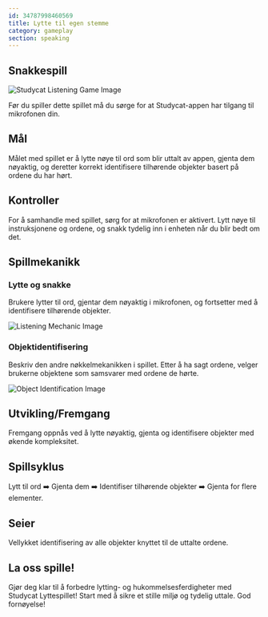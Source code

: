 ```yaml
---
id: 34787998460569
title: Lytte til egen stemme
category: gameplay
section: speaking
---
```

## Snakkespill

![Studycat Listening Game Image](https://help.studycat.com/hc/article_attachments/34787998441881)

Før du spiller dette spillet må du sørge for at Studycat-appen har tilgang til mikrofonen din.

## Mål

Målet med spillet er å lytte nøye til ord som blir uttalt av appen, gjenta dem nøyaktig, og deretter korrekt identifisere tilhørende objekter basert på ordene du har hørt.

## Kontroller

For å samhandle med spillet, sørg for at mikrofonen er aktivert. Lytt nøye til instruksjonene og ordene, og snakk tydelig inn i enheten når du blir bedt om det.

## Spillmekanikk

### Lytte og snakke

Brukere lytter til ord, gjentar dem nøyaktig i mikrofonen, og fortsetter med å identifisere tilhørende objekter.

![Listening Mechanic Image](https://help.studycat.com/hc/article_attachments/34787998444057)

### Objektidentifisering

Beskriv den andre nøkkelmekanikken i spillet. Etter å ha sagt ordene, velger brukerne objektene som samsvarer med ordene de hørte.

![Object Identification Image](https://help.studycat.com/hc/article_attachments/34787998447001)

## Utvikling/Fremgang

Fremgang oppnås ved å lytte nøyaktig, gjenta og identifisere objekter med økende kompleksitet.

## Spillsyklus

Lytt til ord ➡️ Gjenta dem ➡️ Identifiser tilhørende objekter ➡️ Gjenta for flere elementer.

## Seier

Vellykket identifisering av alle objekter knyttet til de uttalte ordene.

## La oss spille!

Gjør deg klar til å forbedre lytting- og hukommelsesferdigheter med Studycat Lyttespillet! Start med å sikre et stille miljø og tydelig uttale. God fornøyelse!

